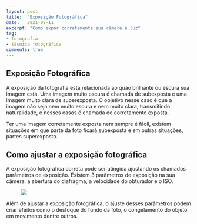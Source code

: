 ```yaml
---
layout: post
title:  "Exposição Fotográfica"
date:   2021-08-11
excerpt: "Como expor corretamente sua câmera à luz"
tag:
- fotografia
- técnica fotográfica
comments: true
---
```

## Exposição Fotográfica
A exposição da fotografia está relacionada ao quão brilhante ou escura sua imagem está. Uma imagem muito escura é chamada de subexposta e uma imagem muito clara de superexposta. O objetivo nesse caso é que a imagem não seja nem muito escura e nem muito clara, transmitindo naturalidade, e nesses casos é chamada de corretamente exposta.

Ter uma imagem corretamente exposta nem sempre é fácil, existem situações em que parte da foto ficará subexposta e em outras situações, partes superexposta.

## Como ajustar a exposição fotográfica
A exposição fotográfica correta pode ser atingida ajustando os chamados parâmetros de exposição. Existem 3 parâmetros de exposição na sua câmera: a abertura do diafragma, a velocidade do obturador e o ISO.

<figure>
	<img src="https://i.imgur.com/2zMtclb.png">
</figure>

Além de ajustar a exposição fotográfica, o ajuste desses parâmetros podem criar efeitos como o desfoque do fundo da foto, o congelamento do objeto em movimento dentre outros.

